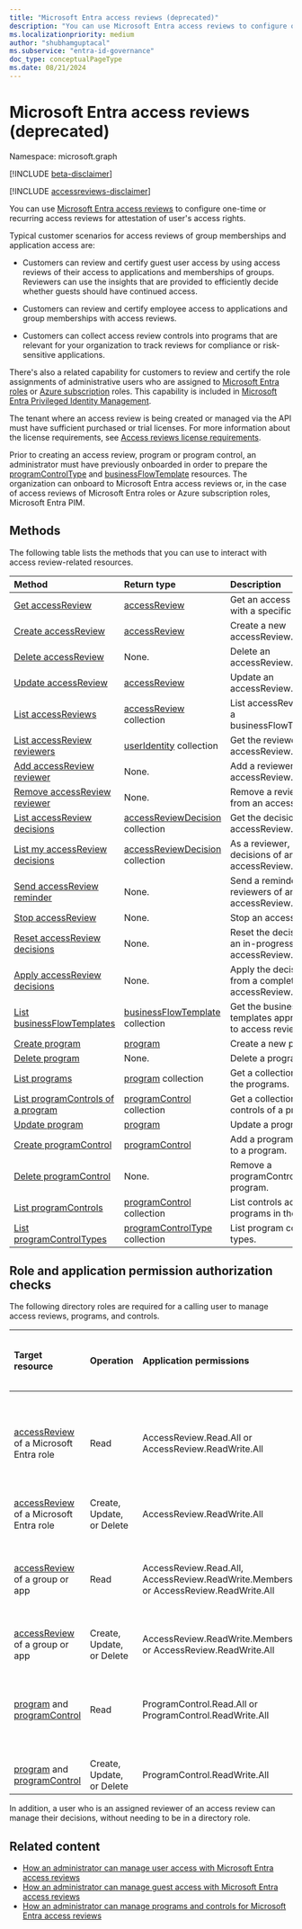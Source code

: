 ```yaml
---
title: "Microsoft Entra access reviews (deprecated)"
description: "You can use Microsoft Entra access reviews to configure one-time or recurring access reviews for attestation of user's access rights. This documentation serves the legacy APIs."
ms.localizationpriority: medium
author: "shubhamguptacal"
ms.subservice: "entra-id-governance"
doc_type: conceptualPageType
ms.date: 08/21/2024
---
```


# Microsoft Entra access reviews (deprecated)

Namespace: microsoft.graph

[!INCLUDE [beta-disclaimer](../../includes/beta-disclaimer.md)]

[!INCLUDE [accessreviews-disclaimer](../../includes/accessreviews-disclaimer.md)]

You can use [Microsoft Entra access reviews](/azure/active-directory/active-directory-azure-ad-controls-access-reviews-overview) to configure one-time or recurring access reviews for attestation of user's access rights.

Typical customer scenarios for access reviews of group memberships and application access are:

- Customers can review and certify guest user access by using access reviews of their access to applications and memberships of groups. Reviewers can use the insights that are provided to efficiently decide whether guests should have continued access.

- Customers can review and certify employee access to applications and group memberships with access reviews.

- Customers can collect access review controls into programs that are relevant for your organization to track reviews for compliance or risk-sensitive applications.

There's also a related capability for customers to review and certify the role assignments of administrative users who are assigned to [Microsoft Entra roles](/entra/identity/role-based-access-control/permissions-reference?toc=%2Fgraph%2Ftoc.json) or [Azure subscription](/azure/role-based-access-control/built-in-roles) roles. This capability is included in [Microsoft Entra Privileged Identity Management](privilegedidentitymanagementv3-overview.md).

The tenant where an access review is being created or managed via the API must have sufficient purchased or trial licenses. For more information about the license requirements, see [Access reviews license requirements](/azure/active-directory/governance/access-reviews-overview#license-requirements).

Prior to creating an access review, program or program control, an administrator must have previously onboarded in order to prepare the [programControlType](programcontroltype.md) and [businessFlowTemplate](businessflowtemplate.md) resources. The organization can onboard to Microsoft Entra access reviews or, in the case of access reviews of Microsoft Entra roles or Azure subscription roles, Microsoft Entra PIM.


## Methods

The following table lists the methods that you can use to interact with access review-related resources.

| Method           | Return type    |Description|
|:---------------|:--------|:----------|
|[Get accessReview](../api/accessreview-get.md) |    [accessReview](accessreview.md) |    Get an access review with a specific ID. |
|[Create accessReview](../api/accessreview-create.md) |    [accessReview](accessreview.md) |    Create a new accessReview. |
|[Delete accessReview](../api/accessreview-delete.md) |    None.    | Delete an accessReview. |
|[Update accessReview](../api/accessreview-update.md) |    [accessReview](accessreview.md)    | Update an accessReview. |
|[List accessReviews](../api/accessreview-list.md) |    [accessReview](accessreview.md) collection |    List accessReviews for a businessFlowTemplate. |
|[List accessReview reviewers](../api/accessreview-listreviewers.md) |        [userIdentity](useridentity.md) collection|    Get the reviewers of an accessReview. |
|[Add accessReview reviewer](../api/accessreview-addreviewer.md) |        None.    |    Add a reviewer to an accessReview. |
|[Remove accessReview reviewer](../api/accessreview-removereviewer.md) | None.    |    Remove a reviewer from an accessReview. |
|[List accessReview decisions](../api/accessreview-listdecisions.md) |        [accessReviewDecision](accessreviewdecision.md) collection|    Get the decisions of an accessReview.|
|[List my accessReview decisions](../api/accessreview-listmydecisions.md) |        [accessReviewDecision](accessreviewdecision.md) collection|    As a reviewer, get my decisions of an accessReview.|
|[Send accessReview reminder](../api/accessreview-sendreminder.md) |        None.    |    Send a reminder to the reviewers of an accessReview. |
|[Stop accessReview](../api/accessreview-stop.md) |        None.    |    Stop an accessReview. |
|[Reset accessReview decisions](../api/accessreview-reset.md) |        None.    |    Reset the decisions in an in-progress accessReview.|
|[Apply accessReview decisions](../api/accessreview-apply.md) |        None.    |    Apply the decisions from a completed accessReview.|
|[List businessFlowTemplates](../api/businessflowtemplate-list.md) | [businessFlowTemplate](businessflowtemplate.md) collection| Get the business flow templates appropriate to access reviews.|
|[Create program](../api/program-create.md) |    [program](program.md)    |    Create a new program.|
|[Delete program](../api/program-delete.md) |    None.    |    Delete a program.|
|[List programs](../api/program-list.md) |    [program](program.md) collection|    Get a collection of all the programs.|
|[List programControls of a program](../api/program-listcontrols.md) |        [programControl](programcontrol.md) collection|    Get a collection of the controls of a program.|
|[Update program](../api/program-update.md) |    [program](program.md)|    Update a program.|
|[Create programControl](../api/programcontrol-create.md) |        [programControl](programcontrol.md)    |    Add a programControl to a program.|
|[Delete programControl](../api/programcontrol-delete.md) |        None.    |    Remove a programControl from a program.|
|[List programControls](../api/programcontrol-list.md) | [programControl](programcontrol.md) collection| List controls across all programs in the tenant.|
|[List programControlTypes](../api/programcontroltype-list.md) | [programControlType](programcontroltype.md) collection| List program control types. |

## Role and application permission authorization checks

The following directory roles are required for a calling user to manage access reviews, programs, and controls.

| Target resource | Operation | Application permissions | Least privileged directory roles of the calling user |
|:----------------|:------------------|:------------|:--------------------------------------------|
|[accessReview](accessreview.md) of a Microsoft Entra role | Read | AccessReview.Read.All or AccessReview.ReadWrite.All |  Global Reader, Security Administrator, Security Reader or Privileged Role Administrator |
|[accessReview](accessreview.md) of a Microsoft Entra role | Create, Update, or Delete | AccessReview.ReadWrite.All | Privileged Role Administrator |
|[accessReview](accessreview.md) of a group or app | Read | AccessReview.Read.All, AccessReview.ReadWrite.Membership, or AccessReview.ReadWrite.All |  Global Reader, Security Administrator, Security Reader, or User Administrator |
|[accessReview](accessreview.md) of a group or app | Create, Update, or Delete | AccessReview.ReadWrite.Membership or AccessReview.ReadWrite.All | User Administrator |
| [program](program.md) and [programControl](programcontrol.md)| Read | ProgramControl.Read.All or ProgramControl.ReadWrite.All |   Global Reader, Security Administrator, Security Reader or User Administrator |
| [program](program.md) and [programControl](programcontrol.md) | Create, Update, or Delete | ProgramControl.ReadWrite.All | User Administrator |

In addition, a user who is an assigned reviewer of an access review can manage their decisions, without needing to be in a directory role.

## Related content

- [How an administrator can manage user access with Microsoft Entra access reviews](/azure/active-directory/active-directory-azure-ad-controls-manage-user-access-with-access-reviews)
- [How an administrator can manage guest access with Microsoft Entra access reviews](/azure/active-directory/active-directory-azure-ad-controls-manage-guest-access-with-access-reviews)
- [How an administrator can manage programs and controls for Microsoft Entra access reviews](/azure/active-directory/active-directory-azure-ad-controls-manage-programs-controls)


<!--
{
  "type": "#page.annotation",
  "description": "Service root",
  "keywords": "",
  "section": "documentation",
  "tocPath": "",
  "suppressions": []
}
-->
